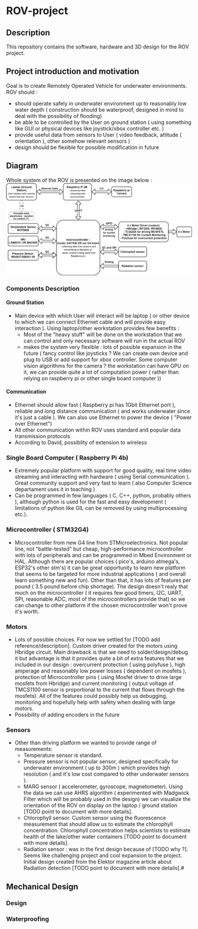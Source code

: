 # ROV-project

## Description 
This repository contains the software, hardware and 3D design for the ROV project.

## Project introduction and motivation
Goal is to create Remotely Operated Vehicle for underwater environments. ROV should :
- should operate safely in underwater environment up to reasonably low water depth ( construction should be waterproof, designed in mind to deal with the possibility of flooding)
- be able to be controlled by the User on ground station ( using something like GUI or physical devices like joystick/xbox controller etc. )
- provide useful data from sensors to User ( video feedback, attitude ( orientation ), other somehow relevant sensors )
- design should be flexible for possible modification in future 

## Diagram 
Whole system of the ROV is presented on the image below :
![diagram](docs/ROV-diagram.png)

### Components Description 
#### Ground Station
- Main device with which User will interact will be laptop ( or other device to which we can connect Ethernet cable and will provide easy interaction ). Using laptop/other workstation provides few benefits : 
    - Most of the "heavy stuff" will be done on the workstation that we can control and only necessary software will run in the actual ROV 
    - makes the system very flexible : lots of possible expansion in the future ( fancy control like joysticks ? We can create own device and plug to USB or add support for xbox controller. Some computer vision algorithms for the camera ? the workstation can have GPU on it, we can provide quite a lot of computation power ( rather than relying on raspberry pi or other single board computer ))

#### Communication
- Ethernet should allow fast ( Raspberry pi has 1Gbit Ethernet port ), reliable and long distance communication ( and works underwater since it's just a cable ). We can also use Ethernet to power the device ( "Power over Ethernet") 
-  All other communication within ROV uses standard and popular data transmission protocols 
-  According to David, possiblity of extension to wireless 

### Single Board Computer ( Raspberry Pi 4b)
- Extremely popular platform with support for good quality, real time video streaming and interacting with hardware ( using Serial communication ). Great community support and very fast to learn ( also Computer Science departament uses it in teaching )
- Can be programmed in few languages ( C, C++, python, probably others ), although python is used for the fast and easy development ( limitations of python like GIL can be removed by using multiprocessing etc.). 

### Microcontroller ( STM32G4)
- Microcontroller from new G4 line from STMicroelectronics. Not popular line, not "battle-tested" but cheap, high-performance microcontroller with lots of peripherals and can be programmed in Mbed Environment or HAL. Although there are popular choices ( pico's, arduino atmega's, ESP32's other stm's) it can be great opportunity to learn new platform that seems to be targeted for more industrial applications ( and overall learn something new and fun). Other than that, it has lots of features per pound ( 3.5 pound before chip shortage). The design doesn't realy that much on the microcontroller ( it requires few good timers, I2C, UART, SPI, reasonable ADC, most of the microcontrollers provide that)  so we can change to other platform if the chosen microcontroller won't prove it's worth. 


### Motors
- Lots of possible choices. For now we settled for [TODO add reference/description]. Custom driver created for the motors using Hbridge circuit. Main drawback is that we need to solder/design/debug it but advantage is that it provides quite a bit of extra features that we included in our design : overcurrent protection ( using polyfuse ), high amperage and reasonably low power losses ( dependent on mosfets ), protection of Microcontroller pins ( using Mosfet driver to drive large mosfets from Hbridge) and current monitoring ( output voltage of TMCS1100 sensor is proportional to the current that flows through the mosfets). All of the features could possibly help us debugging, monitoring and hopefully help with safety when dealing with large motors.
-  Possibility of adding encoders in the future 

### Sensors 
- Other than driving platform we wanted to provide range of measurements:
  -  Temperature sensor is standard. 
  -  Pressure sensor is not popular sensor, designed specifically for underwater environment ( up to 300m ) which provides high resolution ( and it's low cost compared to other underwater sensors ). 
  -  MARG sensor ( accelerometer, gyroscope, magnetometer). Using the data we can use AHRS algorithm ( experimented with Madgwick Filter which will be probably used in the design) we can visualize the orientation of the ROV on display on the laptop / ground station [TODO point to document with more details].
  -  Chlorophyll sensor. Custom sensor using the fluorescence measurement that should allow us to estimate the chlorophyll concentration. Chlorophyll concentration helps scientists to estimate health of the lake/other water containers [TODO point to document with more details].
  -  Radiation sensor : was in the first design because of [TODO  why ?]. Seems like challenging project and cool expansion to the project. Initial design created from the Elektor magazine article about Radiation detection [TODO point to document with more details].#

## Mechanical Design 
### Design


### Waterproofing
